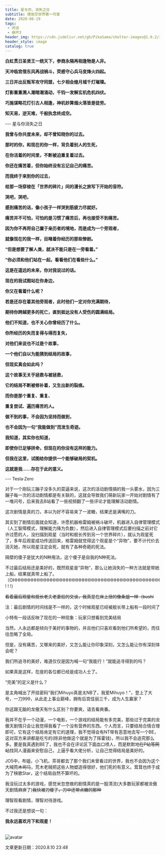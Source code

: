 ```yaml
---
title: 星与你，消失之日
subtitle: 德丽莎世界第一可爱
date: 2020-06-19
tags: 
 - 闲谈
 - 崩坏3
header_img: https://cdn.jsdelivr.net/gh/PikaSama/shelter-images@1.0.2/images/honkai-star.png
header_style: image
catalog: true
---
```

<!-- more -->
**白虹贯日圣贤王一统天下，参商永隔再相逢物是人非。**

**天冲临宫借东风再战祸斗，荧惑守心兵马变烽火四起。**

**三日并出反叛军攻守同盟，七夕相会煌月城千灯璀璨。**

**灯影重重溯人潮暗潮涌动，千钧一发解玄机危机四伏。**

**巧施谋略花灯引古人相逢，神机妙算烟火落皆是徒劳。**

**知天易，逆天难，千般执念终成空。**

--- 星与你消失之日

<meting-js server="netease" type="song" id="419594624"></meting-js>

**我曾与你共度未来，却不曾知晓你的过去。**

**那时的你，和现在的你一样，背负着别人的生死，**

**在你活着的时间里，不断被迫重复着过去。**

**你还在痛苦着，但你始终没有忘记自己的痛苦。**

**而我终于来到你的过去，**

**给那一场穿梭在「世界的碎片」间的漫长之旅写下开始的音符。**

**哭吧，哭吧，**

**感到痛苦的话，像小孩子一样哭到筋疲力尽就好。**

**痛苦并不可怕，可怕的是习惯了痛苦后，再也接受不到痛苦。**

**因为你不再将自己置于亲历者的境地，而是成为一个旁观者，**

**就像现在的我一样，目睹着你经历的那些惨剧。**

**“但是想要了解人类，就决不能只是在一旁看着。”**

**“你必须和他们站在一起，看看他们在看些什么。”**

**这是在遥远的未来，你对我说过的话。**

**现在的我试图站在你身边，**

**你又在看着什么呢？**

**若是还存在着其他旁观者，此时他们一定对你充满期待，**

**期待你跨越更多的死亡，直到抵达没有人受伤的圆满结局。**

**他们不知道，也不关心你曾经历了什么。**

**你所经历的失而复得与得而复失，**

**对他们来说也不过是个故事，**

**一个他们自以为能猜到结局的故事，**

**但现实真会如此吗？**

**这个故事无关乎拯救与被拯救，**

**它的结局不断被修补着，又生出新的裂痕。**

**而你是那个重复、重复、**

**重复尝试、遍历痛苦的人。**

**做不到的事，不会因为坚持而做到，**

**也不会因为一句“我能做到”而发生奇迹。**

**我知道，其实你也知道，**

**即使你已足够拼命，但现在的你没有这样的能力。**

**但我在这里，试图给你提供一个能够破局的契机。**

**这就是我……存在于此的意义。**

--- Tesla·Zero

对于一个刚玩三蹦子没多久的菜逼来说，这次的活动剧情搞的我一头雾水，因为三蹦子每一次的活动剧情都是有关联的，这就会导致我们萌新玩家一开始对剧情有了一堆问号，后来我去B站看了一些视频翻了一些评论才能理解活动剧情。

这次剧情是真的刀，本以为好不容易来了一波糖，结果还是满嘴的刀。

其实到了剧情后面就会知道，许愿机器格雷姆被祸斗破坏，机器进入自律管理模式（人工智障模式，理解能力降为负数），然后进入自律管理模式后要扫描之前对它许过愿的人，没扫描到观星（当时和舰长传到另一个世界碎片），就认为观星死了，多年后观星成功传送回来，格雷姆就觉得这个观星是个“异物”，要不计代价去消灭她，所以观星注定会死，就有了各种奇葩的死法。

隔壁的傻子是犹大的N种用法，这个傻子是自我的N种死法。

不过最后结局还是美好的，既然观星是“异物”，那么让她消失的一种方法就是带她上船，结果就真带上船了。（OHHHHHHHHHHHHHHHHHHHHHHHHHHHHHHHHHHHHHHHHHHHHHH ! ! !）

~~看着最后观星和舰长老夫老妻般的交谈，我真是在床上扭的像条蛆一样（bushi~~

注：最后剧情的时间线是不一样的，这个时候观星已经被舰长带上船有一段时间了

小特有一段话反映了现在的一种现象：玩家只想看到完美结局

当然，人永远都是倾向于美好的事物的，并且他们只喜欢看到他们所希望的，而往往忽略了全局。

但是，没有痛苦，又哪来的美好，又怎么能让你印象深刻，又怎么能让你有深刻体会呢？

我们所追寻的美好，难道仅仅是因为喊一句“我能行！”就能追寻得到的吗？

如果真是这样，在座的各位都已经是成功人士了。

“完美”的定义是什么？

 是主角喊出了开挂密码“我们Mihuyo真是太NB了，我爱Mihuyo！”，登上了大号，一刀999，从此走上事业巅峰，拥有后宫佳丽三千，成为人生赢家？

 你这跟无脑的龙傲天有什么区别？你要爽，请去看爽番。

 我并不在乎一个动漫，一个电影，一个游戏的结局能有多完美，那些过于完美的龙傲天剧情只会让我觉得我看了一个没有营养的东西。个人而言，只要结局合情合理即可，它有这个结局肯定有它的道理，我不觉得会有NT带有恶意地去写一个BE，这对双方来讲都是吃亏的(除非他做这个就是为了挥霍钱)，所以我不会追究那么多。要是我真遇到BE了，我也不会在评论区下面血口喷人，而是默默地~~在P站等网站~~找同人漫画来安慰自己，上逼乎看大佬分析，让自己觉得结局是美好的。

 JO5中，布姐，小飞机，茶哥都去了那个我们未曾看过的世界，我也不会因为这个大喊~~荒木司马~~，荒木老贼把这些人物塑造得很好，他们死的有意义。茸茸也终于成为了秧歌Star，这个结局自然不算坏的。

我没玩过太多的游戏，感觉米忽悠做的剧情真的是一股清流(大多数玩家都被龙傲天剧情麻痹了)~~我快被刀傻了，刀中还带点糖的那种~~

理智观看剧情，理智对待游戏。

 不过我还是想说一句：

 **我永远喜欢月下和观星！**<font color="white">观星真是太戳我的XP了，米忽悠画师可真懂我们绅士的需求。</font>

 ![avatar](https://cdn.jsdelivr.net/gh/PikaSama/shelter-images@latest/images/star.jpg)

 文章更新日期：2020.8.10 23:48
